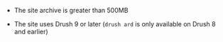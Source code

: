   - The site archive is greater than 500MB

  - The site uses Drush 9 or later (`drush ard` is only available on Drush 8 and earlier)
